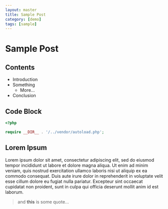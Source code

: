 ```yaml
---
layout: master
title: Sample Post
category: [demo]
tags: [sample]
---
```


# Sample Post

## Contents

- Introduction
- Something
  - More...
- Conclusion

## Code Block

```php
<?php

require __DIR__ . '/../vendor/autoload.php';

```

## Lorem Ipsum

Lorem ipsum dolor sit amet, consectetur adipiscing elit, sed do eiusmod tempor incididunt ut labore et dolore magna aliqua. Ut enim ad minim veniam, quis nostrud exercitation ullamco laboris nisi ut aliquip ex ea commodo consequat. Duis aute irure dolor in reprehenderit in voluptate velit esse cillum dolore eu fugiat nulla pariatur. Excepteur sint occaecat cupidatat non proident, sunt in culpa qui officia deserunt mollit anim id est laborum.

> and **this** is some quote...
